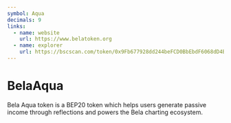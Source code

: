 ```yaml
---
symbol: Aqua
decimals: 9
links:
  - name: website
    url: https://www.belatoken.org
  - name: explorer
    url: https://bscscan.com/token/0x9Fb677928dd244beFCD0BbEbdF6068dD4BEF559C
---
```


# BelaAqua

Bela Aqua token is a BEP20 token which helps users generate passive income through reflections and powers the Bela charting ecosystem.
